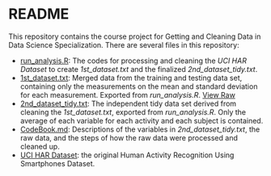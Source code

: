 # README

This repository contains the course project for Getting and Cleaning Data in Data Science Specialization. There are several files in this repository:

- [run_analysis.R](https://github.com/yukaizou2015/GCD_Project/blob/master/run_analysis.R): The codes for processing and cleaning the *UCI HAR Dataset* to create *1st_dataset.txt* and the finalized *2nd_dataset_tidy.txt*.
- [1st_dataset.txt](https://github.com/yukaizou2015/GCD_Project/blob/master/1st_dataset.txt): Merged data from the training and testing data set, containing only the measurements on the mean and standard deviation for each measurement. Exported from *run_analysis.R*. [View Raw](https://raw.githubusercontent.com/yukaizou2015/GCD_Project/master/1st_dataset.txt)
- [2nd_dataset_tidy.txt](https://github.com/yukaizou2015/GCD_Project/blob/master/2nd_dataset_tidy.txt): The independent tidy data set derived from cleaning the *1st_dataset.txt*, exported from *run_analysis.R*. Only the average of each variable for each activity and each subject is contained. 
- [CodeBook.md](https://github.com/yukaizou2015/GCD_Project/blob/master/CodeBook.md): Descriptions of the variables in *2nd_dataset_tidy.txt*, the raw data, and the steps of how the raw data were processed and cleaned up.
- [UCI HAR Dataset](https://github.com/yukaizou2015/GCD_Project/tree/master/UCI%20HAR%20Dataset): the original Human Activity Recognition Using Smartphones Dataset.